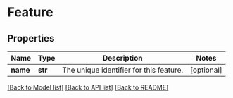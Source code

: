# Feature

## Properties
Name | Type | Description | Notes
------------ | ------------- | ------------- | -------------
**name** | **str** | The unique identifier for this feature. | [optional] 

[[Back to Model list]](../README.md#documentation-for-models) [[Back to API list]](../README.md#documentation-for-api-endpoints) [[Back to README]](../README.md)

